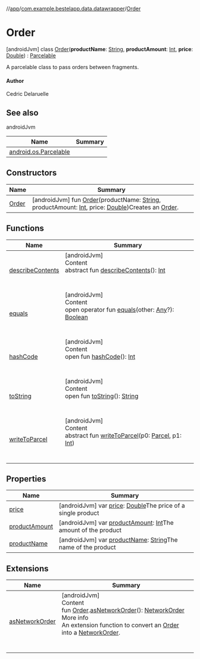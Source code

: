 //[app](../../index.md)/[com.example.bestelapp.data.datawrapper](../index.md)/[Order](index.md)



# Order  
 [androidJvm] class [Order](index.md)(**productName**: [String](https://kotlinlang.org/api/latest/jvm/stdlib/kotlin/-string/index.html), **productAmount**: [Int](https://kotlinlang.org/api/latest/jvm/stdlib/kotlin/-int/index.html), **price**: [Double](https://kotlinlang.org/api/latest/jvm/stdlib/kotlin/-double/index.html)) : [Parcelable](https://developer.android.com/reference/kotlin/android/os/Parcelable.html)

A parcelable class to pass orders between fragments.



#### Author  


Cedric Delaruelle

   


## See also  
  
androidJvm  
  
|  Name|  Summary| 
|---|---|
| <a name="com.example.bestelapp.data.datawrapper/Order///PointingToDeclaration/"></a>[android.os.Parcelable](https://developer.android.com/reference/kotlin/android/os/Parcelable.html)| <a name="com.example.bestelapp.data.datawrapper/Order///PointingToDeclaration/"></a>
  


## Constructors  
  
|  Name|  Summary| 
|---|---|
| <a name="com.example.bestelapp.data.datawrapper/Order/Order/#kotlin.String#kotlin.Int#kotlin.Double/PointingToDeclaration/"></a>[Order](-order.md)| <a name="com.example.bestelapp.data.datawrapper/Order/Order/#kotlin.String#kotlin.Int#kotlin.Double/PointingToDeclaration/"></a> [androidJvm] fun [Order](-order.md)(productName: [String](https://kotlinlang.org/api/latest/jvm/stdlib/kotlin/-string/index.html), productAmount: [Int](https://kotlinlang.org/api/latest/jvm/stdlib/kotlin/-int/index.html), price: [Double](https://kotlinlang.org/api/latest/jvm/stdlib/kotlin/-double/index.html))Creates an [Order](index.md).   <br>


## Functions  
  
|  Name|  Summary| 
|---|---|
| <a name="android.os/Parcelable/describeContents/#/PointingToDeclaration/"></a>[describeContents](index.md#%5Bandroid.os%2FParcelable%2FdescribeContents%2F%23%2FPointingToDeclaration%2F%5D%2FFunctions%2F-1760135448)| <a name="android.os/Parcelable/describeContents/#/PointingToDeclaration/"></a>[androidJvm]  <br>Content  <br>abstract fun [describeContents](index.md#%5Bandroid.os%2FParcelable%2FdescribeContents%2F%23%2FPointingToDeclaration%2F%5D%2FFunctions%2F-1760135448)(): [Int](https://kotlinlang.org/api/latest/jvm/stdlib/kotlin/-int/index.html)  <br><br><br>
| <a name="kotlin/Any/equals/#kotlin.Any?/PointingToDeclaration/"></a>[equals](../../com.example.bestelapp.repository/-product-repository/index.md#%5Bkotlin%2FAny%2Fequals%2F%23kotlin.Any%3F%2FPointingToDeclaration%2F%5D%2FFunctions%2F-1760135448)| <a name="kotlin/Any/equals/#kotlin.Any?/PointingToDeclaration/"></a>[androidJvm]  <br>Content  <br>open operator fun [equals](../../com.example.bestelapp.repository/-product-repository/index.md#%5Bkotlin%2FAny%2Fequals%2F%23kotlin.Any%3F%2FPointingToDeclaration%2F%5D%2FFunctions%2F-1760135448)(other: [Any](https://kotlinlang.org/api/latest/jvm/stdlib/kotlin/-any/index.html)?): [Boolean](https://kotlinlang.org/api/latest/jvm/stdlib/kotlin/-boolean/index.html)  <br><br><br>
| <a name="kotlin/Any/hashCode/#/PointingToDeclaration/"></a>[hashCode](../../com.example.bestelapp.repository/-product-repository/index.md#%5Bkotlin%2FAny%2FhashCode%2F%23%2FPointingToDeclaration%2F%5D%2FFunctions%2F-1760135448)| <a name="kotlin/Any/hashCode/#/PointingToDeclaration/"></a>[androidJvm]  <br>Content  <br>open fun [hashCode](../../com.example.bestelapp.repository/-product-repository/index.md#%5Bkotlin%2FAny%2FhashCode%2F%23%2FPointingToDeclaration%2F%5D%2FFunctions%2F-1760135448)(): [Int](https://kotlinlang.org/api/latest/jvm/stdlib/kotlin/-int/index.html)  <br><br><br>
| <a name="kotlin/Any/toString/#/PointingToDeclaration/"></a>[toString](../../com.example.bestelapp.repository/-product-repository/index.md#%5Bkotlin%2FAny%2FtoString%2F%23%2FPointingToDeclaration%2F%5D%2FFunctions%2F-1760135448)| <a name="kotlin/Any/toString/#/PointingToDeclaration/"></a>[androidJvm]  <br>Content  <br>open fun [toString](../../com.example.bestelapp.repository/-product-repository/index.md#%5Bkotlin%2FAny%2FtoString%2F%23%2FPointingToDeclaration%2F%5D%2FFunctions%2F-1760135448)(): [String](https://kotlinlang.org/api/latest/jvm/stdlib/kotlin/-string/index.html)  <br><br><br>
| <a name="android.os/Parcelable/writeToParcel/#android.os.Parcel#kotlin.Int/PointingToDeclaration/"></a>[writeToParcel](index.md#%5Bandroid.os%2FParcelable%2FwriteToParcel%2F%23android.os.Parcel%23kotlin.Int%2FPointingToDeclaration%2F%5D%2FFunctions%2F-1760135448)| <a name="android.os/Parcelable/writeToParcel/#android.os.Parcel#kotlin.Int/PointingToDeclaration/"></a>[androidJvm]  <br>Content  <br>abstract fun [writeToParcel](index.md#%5Bandroid.os%2FParcelable%2FwriteToParcel%2F%23android.os.Parcel%23kotlin.Int%2FPointingToDeclaration%2F%5D%2FFunctions%2F-1760135448)(p0: [Parcel](https://developer.android.com/reference/kotlin/android/os/Parcel.html), p1: [Int](https://kotlinlang.org/api/latest/jvm/stdlib/kotlin/-int/index.html))  <br><br><br>


## Properties  
  
|  Name|  Summary| 
|---|---|
| <a name="com.example.bestelapp.data.datawrapper/Order/price/#/PointingToDeclaration/"></a>[price](price.md)| <a name="com.example.bestelapp.data.datawrapper/Order/price/#/PointingToDeclaration/"></a> [androidJvm] var [price](price.md): [Double](https://kotlinlang.org/api/latest/jvm/stdlib/kotlin/-double/index.html)The price of a single product   <br>
| <a name="com.example.bestelapp.data.datawrapper/Order/productAmount/#/PointingToDeclaration/"></a>[productAmount](product-amount.md)| <a name="com.example.bestelapp.data.datawrapper/Order/productAmount/#/PointingToDeclaration/"></a> [androidJvm] var [productAmount](product-amount.md): [Int](https://kotlinlang.org/api/latest/jvm/stdlib/kotlin/-int/index.html)The amount of the product   <br>
| <a name="com.example.bestelapp.data.datawrapper/Order/productName/#/PointingToDeclaration/"></a>[productName](product-name.md)| <a name="com.example.bestelapp.data.datawrapper/Order/productName/#/PointingToDeclaration/"></a> [androidJvm] var [productName](product-name.md): [String](https://kotlinlang.org/api/latest/jvm/stdlib/kotlin/-string/index.html)The name of the product   <br>


## Extensions  
  
|  Name|  Summary| 
|---|---|
| <a name="com.example.bestelapp.data.datawrapper//asNetworkOrder/com.example.bestelapp.data.datawrapper.Order#/PointingToDeclaration/"></a>[asNetworkOrder](../as-network-order.md)| <a name="com.example.bestelapp.data.datawrapper//asNetworkOrder/com.example.bestelapp.data.datawrapper.Order#/PointingToDeclaration/"></a>[androidJvm]  <br>Content  <br>fun [Order](index.md).[asNetworkOrder](../as-network-order.md)(): [NetworkOrder](../-network-order/index.md)  <br>More info  <br>An extension function to convert an [Order](index.md) into a [NetworkOrder](../-network-order/index.md).  <br><br><br>

